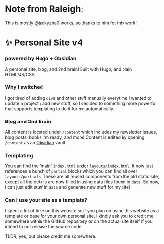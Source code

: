 # Note from Raleigh:
This is mostly @jackyzha0 works, so thanks to him fot this work!

# ✨ Personal Site v4
### powered by Hugo + Obsidian
A personal site, blog, and 2nd brain! Built with Hugo, and plain HTML/JS/CSS.

### Why I switched
I got tired of adding `div`s and other stuff manually everytime I wanted to update a project / add new stuff, so I decided to something more powerful that supports templating to do it for me automatically.

### Blog and 2nd Brain
All content is located under `/content` which includes my newsletter issues, blog posts, books I'm ready, and more! Content is edited by opening `/content` as an [Obsidian](http://obsidian.md/) vault.

### Templating
You can find the 'main' `index.html` under `layouts/index.html`. It now just references a bunch of `partial` blocks which you can find all over `layouts/partials`. These are all reused components from the old static site, except all the details are now filled in using data files found in `data`. So now, I can just edit stuff in `data` and generate new stuff for my site!

### Can I use your site as a template?
I spent a lot of time on this website so if you plan on using this website as a template or base for your own personal site, I kindly ask you to credit me somewhere within the GitHub repository or on the actual site itself if you intend to not release the source code.

TLDR; yes, but please credit me somewhere.